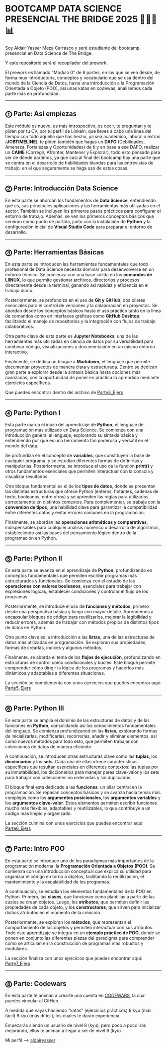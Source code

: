 # BOOTCAMP DATA SCIENCE PRESENCIAL THE BRIDGE 2025 🧑🏽‍💻📊

Soy Aldair Yasser Meza Carrasco y seré estudiante del bootcamp presencial en Data Science de The Bridge.

Y este repositorio será el recopilador del prework.

El prework es llamado "Modulo 0" de 8 partes, en los que se ven desde, de forma muy introductoria, conceptos y vocabulario que se usa dentro del mundo de la Ciencia de Datos,
hasta una introducción a la Programación Orientada a Objeto (POO), así unas katas en codewas, analisemos cada parte más en profundidad:

---

## ⓵ Parte: Así empiezas

Este módulo es nuevo, es más introspectivo, es decir, te preguntan y te piden por tu CV, por tu perfil de Linkeln, que lleves a cabo una línea del tiempo con todo aquello que has hecho, ya sea académico, laboral o extras (**JOBTIMELINE**), te piden también que hagas un **DAFO** (Debilidades, Amenaza, Fortalezas y Oportunidades) de tí y en base a ese DAFO, realizar un **CAME** (Corregir, Afrontar, Mantener y Explorar), todo esto pensado para ver de dónde partimos, ya que casi al final del bootcamp hay una parte que se centra en el desarrollo de habilidades blandas para las entrevistas de trabajo, en el que seguramente se haga uso de estas cosas.

---

## ⓶ Parte: Introducción Data Science

En esta parte se abordan los fundamentos de **Data Science**, entendiendo qué es, sus principales aplicaciones y las herramientas más utilizadas en el sector. También se incluyen los primeros pasos prácticos para configurar el entorno de trabajo. Además, se ven los primeros conceptos básicos que servirán como punto de partida, junto con la instalación de **Python** y la configuración inicial de **Visual Studio Code** para preparar el entorno de desarrollo.

---

## ⓷ Parte: Herramientas Básicas

En esta parte se introducen las herramientas fundamentales que todo profesional de Data Science necesita dominar para desenvolverse en un entorno técnico. Se comienza con una base sólida en los **comandos de LIINUX**, lo que permite gestionar archivos, directorios y procesos directamente desde la terminal, ganando así rapidez y eficiencia en el trabajo diario.

Posteriormente, se profundiza en el uso de **Git y GitHub**, dos pilares esenciales para el control de versiones y la colaboración en proyectos. Se abordan desde los conceptos básicos hasta el uso práctico tanto en la línea de comandos como en interfaces gráficas como **GitHub Desktop**, facilitando el manejo de repositorios y la integración con flujos de trabajo colaborativos.

Otra parte clave de esta parte es **Jupyter Notebooks**, una de las herramientas más utilizadas en ciencia de datos por su versatilidad para combinar código, visualizaciones y documentación en un mismo entorno interactivo.

Finalmente, se dedica un bloque a **Markdown**, el lenguaje que permite documentar proyectos de manera clara y estructurada. Dentro se dedican gran parte a explorar desde la sintaxis básica hasta opciones más avanzadas, con la oportunidad de poner en práctica lo aprendido mediante ejercicios específicos.

Que puedes encontrar dentro del archivo de [Parte3_Ejers](/PREWORK/Parte3_Ejers/)

---

## ⓸ Parte: Python I

Esta parte marca el inicio del aprendizaje de **Python**, el lenguaje de programación más utilizado en Data Science. Se comienza con una introducción general al lenguaje, explorando su sintaxis básica y entendiendo por qué es una herramienta tan poderosa y versátil en el mundo del data.  

Se profundiza en el concepto de **variables**, que constituyen la base de cualquier programa, y se estudian diferentes formas de definirlas y manipularlas. Posteriormente, se introduce el uso de la función **print()** y otros fundamentos esenciales que permiten interactuar con la consola y visualizar resultados.  

Otro bloque fundamental es el de los **tipos de datos**, donde se presentan las distintas estructuras que ofrece Python (enteros, flotantes, cadenas de texto, booleanos, entre otros) y se aprenden las reglas para utilizarlos correctamente en distintos contextos. Para complementar, se trabaja con la **conversión de tipos**, una habilidad clave para garantizar la compatibilidad entre diferentes datos y evitar errores comunes en la programación.

Finalmente, se abordan las **operaciones aritméticas y comparativas**, indispensables para cualquier análisis numérico o desarrollo de algoritmos, estableciendo así las bases del pensamiento lógico dentro de la programación en Python.  

---

## ⓹ Parte: Python II  

En esta parte se avanza en el aprendizaje de **Python**, profundizando en conceptos fundamentales que permiten escribir programas más estructurados y funcionales. Se comienza con el estudio de las **operaciones con valores booleanos**, esenciales para trabajar con expresiones lógicas, establecer condiciones y controlar el flujo de los programas.

Posteriormente, se introduce el uso de **funciones y métodos**, primero desde una perspectiva básica y luego con mayor detalle. Aprendemos a encapsular bloques de código para reutilizarlos, mejorar la legibilidad y reducir errores, además de trabajar con métodos propios de distintos tipos de datos en Python.

Otro punto clave es la introducción a las **listas**, una de las estructuras de datos más utilizadas en programación. Se exploran sus propiedades, formas de crearlas, índices y algunos métodos.

Finalmente, se aborda el tema de los **flujos de ejecución**, profundizando en estructuras de control como condicionales y bucles. Este bloque permite comprender cómo dirigir la lógica de los programas y hacerlos más dinámicos y adaptables a diferentes situaciones.

La sección se complementa con unos ejercicios que puedes encontrar aquí: [Parte5_Ejers](/PREWORK/Parte5_Ejers/)

---

## ⓺ Parte: Python III  

En esta parte se amplía el dominio de las estructuras de datos y de las funciones en **Python**, consolidando así los conocimientos fundamentales del lenguaje. Se comienza profundizanod en las **listas**, explorando formas de inicializarlas, modificarlas, recorrerlas, añadir y eliminar elementos, así como nuevos métodos para todo esto, que permiten trabajar con colecciones de datos de manera eficiente.  

A continuación, se introducen otras estructuras clave como las **tuplas**, los **diccionarios** y los **sets**. Cada una de ellas ofrece características específicas que resultan esenciales en diferentes contextos: las tuplas por su inmutabilidad, los diccionarios para manejar pares clave-valor y los sets para trabajar con colecciones no ordenadas y sin duplicados.  

El bloque final está dedicado a las **funciones**, un pilar central en la programación. Se repasan conceptos básicos y se avanza hacia temas más complejos como los **argumentos posicionales**, los **argumentos variables** y los **argumentos clave-valor**. Estos elementos permiten escribir funciones mucho más flexibles, adaptables y reutilizables, lo que contribuye a un código más limpio y organizado.  

La sección culmina con unos ejercicios que puedes encontrar aquí:  [Parte6_Ejers](/PREWORK/Parte6_Ejers/)  

---

## ⓻ Parte: Intro POO

En esta parte se introduce uno de los paradigmas más importantes de la programación moderna: la **Programación Orientada a Objetos (POO)**. Se comienza con una introducción conceptual que explica su utilidad para organizar el código en torno a objetos, facilitando la reutilización, el mantenimiento y la escalabilidad de los programas.

A continuación, se estudian los elementos fundamentales de la POO en Python. Primero, las **clases**, que funcionan como plantillas a partir de las cuales se crean objetos. Luego, los **atributos**, que permiten definir las propiedades de cada objeto, y los **constructores**, que sirven para inicializar dichos atributos en el momento de la creación.

Posteriormente, se exploran los **métodos**, que representan el comportamiento de los objetos y permiten interactuar con sus atributos. Todo este aprendizaje se integra en un **ejemplo práctico de POO**, donde se ponen en conjunto las diferentes piezas del paradigma para comprender cómo se articulan en la construcción de programas más robustos y modulares.

La sección finaliza con unos ejercicios que puedes encontrar aquí: [Parte7_Ejers](/PREWORK/Parte7_Ejers/)  

---

## ⓼ Parte: Codewars

En esta parte te animan a crearte una cuenta en [CODEWARS](https://www.codewars.com), la cual puedes vincular al GitHub.

A medida que vayas haciendo "katas" (ejercicios prácticos) 8 kyu (más fácil) 6 kyu (más difícil), los cuales te darán experiencia.

Empezarás siendo un usuario de nivel 8 (kyu), pero poco a poco irás mejorando, ellos te animan a llegar a ser de nivel 6 (kyu).

Mi perfil --> [aldairyasser](https://www.codewars.com/users/aldairyasser)
